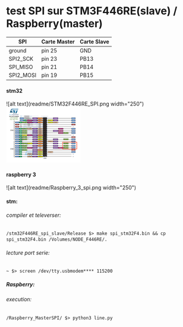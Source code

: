 # test SPI sur STM3F446RE(slave) / Raspberry(master)

SPI | Carte Master | Carte Slave | 
| --- | --- | --- |
ground | pin 25 | GND
SPI2_SCK | pin 23	|	PB13
SPI_MISO | pin 21 | PB14
SPI2_MOSI| pin 19 | PB15

#### stm32
![alt text](readme/STM32F446RE_SPI.png width="250")
 <img src="readme/STM32F446RE_SPI.png" width="200">

#### raspberry 3
![alt text](readme/Raspberry_3_spi.png width="250")

####  stm:
###### compiler et televerser: 
    /stm32F446RE_spi_slave/Release $> make spi_stm32F4.bin && cp spi_stm32F4.bin /Volumes/NODE_F446RE/.
###### lecture port serie:
    ~ $> screen /dev/tty.usbmodem**** 115200

##### Raspberry:
<!-- ###### compilation: -->
   <!-- /Raspberry_MasterSPI/ $> gcc -o spi_write spi_master_write.c -->
###### execution:
<!-- /Raspberry_MasterSPI/ $> ./spi_write /dev/spidev0.1 100000 -->
    /Raspberry_MasterSPI/ $> python3 line.py

